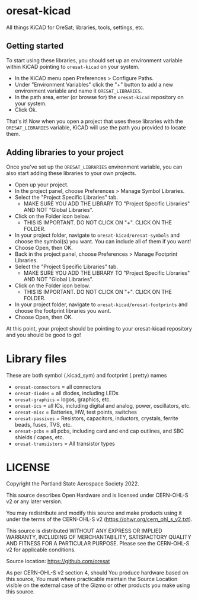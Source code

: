 # oresat-kicad
All things KiCAD for OreSat; libraries, tools, settings, etc.

## Getting started

To start using these libraries, you should set up an environment variable within KiCAD pointing to `oresat-kicad` on your system.

* In the KiCAD menu open Preferences > Configure Paths.
* Under "Environment Variables" click the "+" button to add a new environment variable and name it `ORESAT_LIBRARIES`.
* In the path area, enter (or browse for) the `oresat-kicad` repository on your system.
* Click Ok.

That's it! Now when you open a project that uses these libraries with the `ORESAT_LIBRARIES` variable, KiCAD will use the path you provided to locate them.

## Adding libraries to your project

Once you've set up the `ORESAT_LIBRARIES` environment variable, you can also start adding these libraries to your own projects.

* Open up your project.
* In the project panel, choose Preferences > Manage Symbol Libraries.
* Select the "Project Specific Libraries" tab.
   * MAKE SURE YOU ADD THE LIBRARY TO "Project Specific Libraries" AND NOT "Global Libraries".
* Click on the Folder icon below.
   * THIS IS IMPORTANT. DO NOT CLICK ON "+". CLICK ON THE FOLDER.
* In your project folder, navigate to `oresat-kicad/oresat-symbols` and choose the symbol(s) you want. You can include all of them if you want!
* Choose Open, then OK.
* Back in the project panel, choose Preferences > Manage Footprint Libraries.
* Select the "Project Specific Libraries" tab.
   * MAKE SURE YOU ADD THE LIBRARY TO "Project Specific Libraries" AND NOT "Global Libraries".
* Click on the Folder icon below.
   * THIS IS IMPORTANT. DO NOT CLICK ON "+". CLICK ON THE FOLDER.
* In your project folder, navigate to `oresat-kicad/oresat-footprints` and choose the footprint libraries you want.
* Choose Open, then OK.

At this point, your project should be pointing to your oresat-kicad repository and you should be good to go!

# Library files

These are both symbol (.kicad\_sym) and footprint (.pretty) names

- `oresat-connectors` = all connectors
- `oresat-diodes` = all diodes, including LEDs
- `oresat-graphics` = logos, graphics, etc.
- `oresat-ics` = all ICs, including digital and analog, power, oscillators, etc.
- `oresat-misc` = Batteries, HW, test points, switches
- `oresat-passives` = Resistors, capacitors, inductors, crystals, ferrite beads, fuses, TVS, etc.
- `oresat-pcbs` = all pcbs, including card and end cap outlines, and SBC shields / capes, etc.
- `oresat-transistors` = All transistor types

# LICENSE

Copyright the Portland State Aerospace Society 2022.

This source describes Open Hardware and is licensed under CERN-OHL-S v2 or any later version.

You may redistribute and modify this source and make products using it under the terms of the CERN-OHL-S v2 (https://ohwr.org/cern_ohl_s_v2.txt).

This source is distributed WITHOUT ANY EXPRESS OR IMPLIED WARRANTY, INCLUDING OF MERCHANTABILITY, SATISFACTORY QUALITY AND FITNESS FOR A PARTICULAR PURPOSE. Please see the CERN-OHL-S v2 for applicable conditions.

Source location: https://github.com/oresat

As per CERN-OHL-S v2 section 4, should You produce hardware based on this source, You must where practicable maintain the Source Location visible on the external case of the Gizmo or other products you make using this source.

